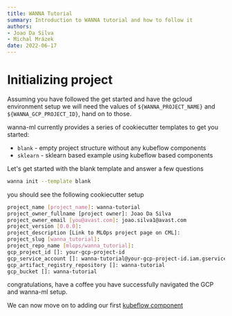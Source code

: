 ```yaml
---
title: WANNA Tutorial
summary: Introduction to WANNA tutorial and how to follow it
authors:
- Joao Da Silva
- Michal Mrázek
date: 2022-06-17
---
```


# Initializing project

Assuming you have followed the get started and have the gcloud environment setup we will need the values of `${WANNA_PROJECT_NAME}` 
and `${WANNA_GCP_PROJECT_ID}`, hand on to those. 

wanna-ml currently provides a series of cookiecutter templates to get you started:

* `blank` - empty project structure without any kubeflow components
* `sklearn` - sklearn based example using kubeflow based components

Let's get started with the blank template and answer a few questions

```bash
wanna init --template blank
```

you should see the following cookiecutter setup

```bash 
project_name [project_name]: wanna-tutorial
project_owner_fullname [project owner]: Joao Da Silva
project_owner_email [you@avast.com]: joao.silva1@avast.com
project_version [0.0.0]:
project_description [Link to MLOps project page on CML]:
project_slug [wanna_tutorial]:
project_repo_name [mlops/wanna_tutorial]:
gcp_project_id []: your-gcp-project-id
gcp_service_account []: wanna-tutorial@your-gcp-project-id.iam.gserviceaccount.com
gcp_artifact_registry_repository []: wanna-tutorial
gcp_bucket []: wanna-tutorial
```

congratulations, have a coffee you have successfully navigated the GCP and wanna-ml setup. 

We can now move on to adding our first [kubeflow component](../components.md)  

